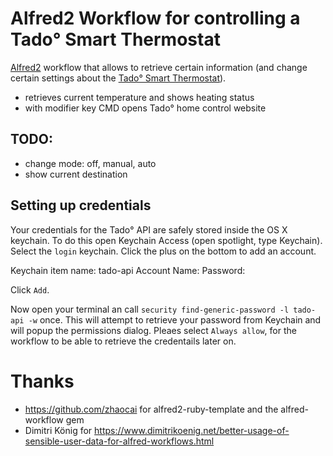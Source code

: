 # Alfred2 Workflow for controlling a Tado° Smart Thermostat

[Alfred2](https://www.alfredapp.com) workflow that allows to retrieve certain information
(and change certain settings about the [Tado° Smart Thermostat](https://www.tado.com/)).

* retrieves current temperature and shows heating status
* with modifier key CMD opens Tado° home control website

## TODO:

* change mode: off, manual, auto
* show current destination

## Setting up credentials

Your credentials for the Tado° API are safely stored inside the OS X keychain.
To do this open Keychain Access (open spotlight, type Keychain). Select the `login` keychain.
Click the plus on the bottom to add an account.

Keychain item name: tado-api
Account Name: <yourtadousername>
Password: <yourtadopassword>

Click `Add`.

Now open your terminal an call `security find-generic-password -l tado-api -w` once. This will
attempt to retrieve your password from Keychain and will popup the permissions dialog. Pleaes select
`Always allow`, for the workflow to be able to retrieve the credentails later on.

# Thanks

* https://github.com/zhaocai for alfred2-ruby-template and the alfred-workflow gem
* Dimitri König for https://www.dimitrikoenig.net/better-usage-of-sensible-user-data-for-alfred-workflows.html
